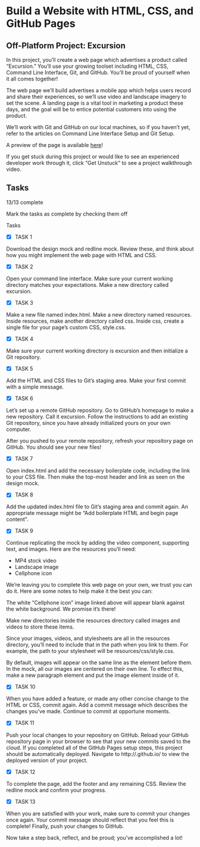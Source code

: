 # Build a Website with HTML, CSS, and GitHub Pages

## Off-Platform Project: Excursion

In this project, you’ll create a web page which advertises a product called “Excursion.” You’ll use your growing toolset including HTML, CSS, Command Line Interface, Git, and GitHub. You’ll be proud of yourself when it all comes together!

The web page we’ll build advertises a mobile app which helps users record and share their experiences, so we’ll use video and landscape imagery to set the scene. A landing page is a vital tool in marketing a product these days, and the goal will be to entice potential customers into using the product.

We’ll work with Git and GitHub on our local machines, so if you haven’t yet, refer to the articles on Command Line Interface Setup and Git Setup.

A preview of the page is available [here](https://content.codecademy.com/programs/freelance-one/excursion/index.html)!

If you get stuck during this project or would like to see an experienced developer work through it, click “Get Unstuck“ to see a project walkthrough video.

## Tasks

13/13 complete

Mark the tasks as complete by checking them off

Tasks

- [x] TASK 1

Download the design mock and redline mock. Review these, and think about how you might implement the web page with HTML and CSS.

- [x] TASK 2

Open your command line interface. Make sure your current working directory matches your expectations. Make a new directory called excursion.

- [x] TASK 3

Make a new file named index.html. Make a new directory named resources. Inside resources, make another directory called css. Inside css, create a single file for your page’s custom CSS, style.css.

- [x] TASK 4

Make sure your current working directory is excursion and then initialize a Git repository.

- [x] TASK 5

Add the HTML and CSS files to Git’s staging area. Make your first commit with a simple message.

- [x] TASK 6

Let’s set up a remote GitHub repository. Go to GitHub’s homepage to make a new repository. Call it excursion. Follow the instructions to add an existing Git repository, since you have already initialized yours on your own computer.

After you pushed to your remote repository, refresh your repository page on GitHub. You should see your new files!

- [x] TASK 7

Open index.html and add the necessary boilerplate code, including the link to your CSS file. Then make the top-most header and link as seen on the design mock.

- [x] TASK 8

Add the updated index.html file to Git’s staging area and commit again. An appropriate message might be “Add boilerplate HTML and begin page content”.

- [x] TASK 9

Continue replicating the mock by adding the video component, supporting text, and images. Here are the resources you’ll need:

- MP4 stock video
- Landscape image
- Cellphone icon

We’re leaving you to complete this web page on your own, we trust you can do it. Here are some notes to help make it the best you can:

The white “Cellphone icon” image linked above will appear blank against the white background. We promise it’s there!

Make new directories inside the resources directory called images and videos to store these items.

Since your images, videos, and stylesheets are all in the resources directory, you’ll need to include that in the path when you link to them. For example, the path to your stylesheet will be resources/css/style.css.

By default, images will appear on the same line as the element before them. In the mock, all our images are centered on their own line. To effect this, make a new paragraph element and put the image element inside of it.

- [x] TASK 10

When you have added a feature, or made any other concise change to the HTML or CSS, commit again. Add a commit message which describes the changes you’ve made. Continue to commit at opportune moments.

- [x] TASK 11

Push your local changes to your repository on GitHub. Reload your GitHub repository page in your browser to see that your new commits saved to the cloud. If you completed all of the GitHub Pages setup steps, this project should be automatically deployed. Navigate to http://<username>.github.io/<repository-name> to view the deployed version of your project.

- [x] TASK 12

To complete the page, add the footer and any remaining CSS. Review the redline mock and confirm your progress.

- [x] TASK 13

When you are satisfied with your work, make sure to commit your changes once again. Your commit message should reflect that you feel this is complete! Finally, push your changes to GitHub.

Now take a step back, reflect, and be proud; you’ve accomplished a lot!
